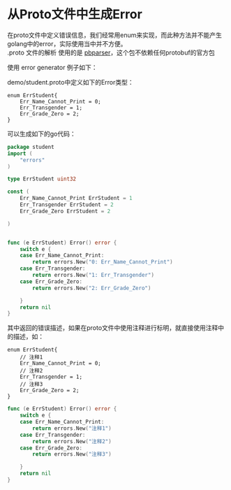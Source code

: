 # 从Proto文件中生成Error
在proto文件中定义错误信息，我们经常用enum来实现，而此种方法并不能产生golang中的error，实际使用当中并不方便。  
.proto 文件的解析 使用的是 [pbparser](https://github.com/tallstoat/pbparser)，这个包不依赖任何protobuf的官方包  

使用 error generator 例子如下：  


demo/student.proto中定义如下的Error类型：
```
enum ErrStudent{
    Err_Name_Cannot_Print = 0;
    Err_Transgender = 1;
    Err_Grade_Zero = 2;
}
```
可以生成如下的go代码：
```go
package student	
import (
	"errors"
)

type ErrStudent uint32

const (
	Err_Name_Cannot_Print ErrStudent = 1
	Err_Transgender ErrStudent = 2
	Err_Grade_Zero ErrStudent = 2

)


func (e ErrStudent) Error() error {
	switch e {
	case Err_Name_Cannot_Print:
		return errors.New("0: Err_Name_Cannot_Print")
	case Err_Transgender:
		return errors.New("1: Err_Transgender")
	case Err_Grade_Zero:
		return errors.New("2: Err_Grade_Zero")

	}
	return nil
}
```
其中返回的错误描述，如果在proto文件中使用注释进行标明，就直接使用注释中的描述，如：
```
enum ErrStudent{
    // 注释1
    Err_Name_Cannot_Print = 0;
    // 注释2
    Err_Transgender = 1;
    // 注释3
    Err_Grade_Zero = 2;
}
```
```go
func (e ErrStudent) Error() error {
	switch e {
	case Err_Name_Cannot_Print:
		return errors.New("注释1")
	case Err_Transgender:
		return errors.New("注释2")
	case Err_Grade_Zero:
		return errors.New("注释3")

	}
	return nil
}
```